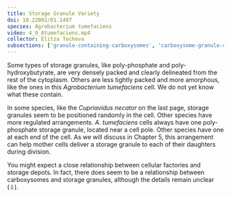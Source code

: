 ```yaml
---
title: Storage Granule Variety
doi: 10.22002/D1.1497
species: Agrobacterium tumefaciens
video: 4_9_Atumefaciens.mp4
collector: Elitza Tocheva
subsections: ['granule-containing-carboxysomes', 'carboxysome-granule-connections']
---
```


Some types of storage granules, like poly-phosphate and poly-hydroxybutyrate, are very densely packed and clearly delineated from the rest of the cytoplasm. Others are less tightly packed and more amorphous, like the ones in this *Agrobacterium tumefaciens* cell. We do not yet know what these contain.

In some species, like the *Cupriavidus necator* on the last page, storage granules seem to be positioned randomly in the cell. Other species have more regulated arrangements. *A. tumefaciens* cells always have one poly-phosphate storage granule, located near a cell pole. Other species have one at each end of the cell. As we will discuss in Chapter 5, this arrangement can help mother cells deliver a storage granule to each of their daughters during division.

You might expect a close relationship between cellular factories and storage depots. In fact, there does seem to be a relationship between carboxysomes and storage granules, although the details remain unclear (⇩).

